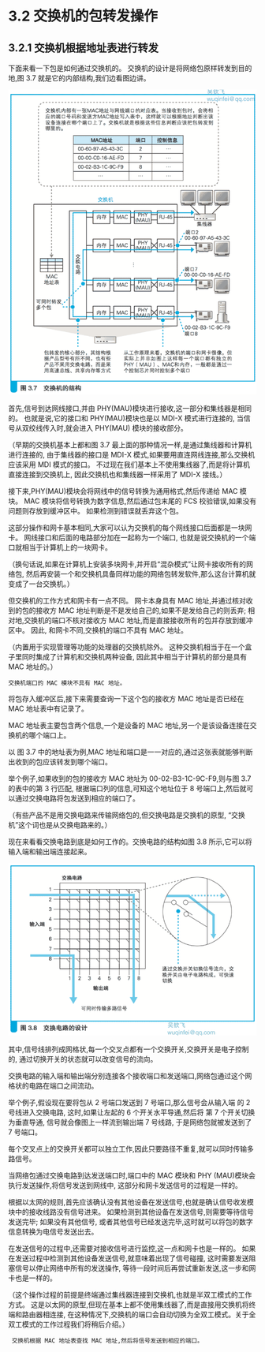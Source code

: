 # 3.2 交换机的包转发操作

## 3.2.1 交换机根据地址表进行转发

下面来看一下包是如何通过交换机的。
交换机的设计是将网络包原样转发到目的地,图 3.7 就是它的内部结构,我们边看图边讲。

![图 3.7 交换机的结构](images/3.7.png)

首先,信号到达网线接口,并由 PHY(MAU)模块进行接收,这一部分和集线器是相同的。
也就是说,它的接口和 PHY(MAU)模块也是以 MDI-X 模式进行连接的,
当信号从双绞线传入时,就会进入 PHY(MAU) 模块的接收部分。

（早期的交换机基本上都和图 3.7 最上面的那种情况一样,是通过集线器和计算机进行连接的,
由于集线器的接口是 MDI-X 模式,如果要用直连网线连接,那么交换机应该采用 MDI 模式的接口。
不过现在我们基本上不使用集线器了,而是将计算机直接连接到交换机上,
因此交换机也和集线器一样采用了 MDI-X 接线。）

接下来,PHY(MAU)模块会将网线中的信号转换为通用格式,然后传递给 MAC 模块。
MAC 模块将信号转换为数字信息,然后通过包末尾的 FCS 校验错误,如果没有问题则存放到缓冲区中。
如果检测到错误就丢弃这个包。

这部分操作和网卡基本相同,大家可以认为交换机的每个网线接口后面都是一块网卡。
网线接口和后面的电路部分加在一起称为一个端口,
也就是说交换机的一个端口就相当于计算机上的一块网卡。

（换句话说,如果在计算机上安装多块网卡,并开启“混杂模式”让网卡接收所有的网络包,
然后再安装一个和交换机具备同样功能的网络包转发软件,那么这台计算机就变成了一台交换机。）

但交换机的工作方式和网卡有一点不同。
网卡本身具有 MAC 地址,并通过核对收到的包的接收方 MAC 地址判断是不是发给自己的,如果不是发给自己的则丢弃;
相对地,交换机的端口不核对接收方 MAC 地址,而是直接接收所有的包并存放到缓冲区中。
因此, 和网卡不同,交换机的端口不具有 MAC 地址。

（内置用于实现管理等功能的处理器的交换机除外。
这种交换机相当于在一个盒子里同时集成了计算机和交换机两种设备,
因此其中相当于计算机的部分是具有 MAC 地址的。）

    交换机端口的 MAC 模块不具有 MAC 地址。

将包存入缓冲区后,接下来需要查询一下这个包的接收方 MAC 地址是否已经在 MAC 地址表中有记录了。

MAC 地址表主要包含两个信息,一个是设备的 MAC 地址,另一个是该设备连接在交换机的哪个端口上。

以 图 3.7 中的地址表为例,MAC 地址和端口是一一对应的,通过这张表就能够判断出收到的包应该转发到哪个端口。

举个例子,如果收到的包的接收方 MAC 地址为 00-02-B3-1C-9C-F9,则与图 3.7 的表中的第 3 行匹配,
根据端口列的信息,可知这个地址位于 8 号端口上,然后就可以通过交换电路将包发送到相应的端口了。

（有些产品不是用交换电路来传输网络包的,但交换电路是交换机的原型, “交换机”这个词也是从交换电路来的。）

现在来看看交换电路到底是如何工作的。交换电路的结构如图 3.8 所示,它可以将输入端和输出端连接起来。

![图 3.8 交换电路的设计](images/3.8.png)

其中,信号线排列成网格状,每一个交叉点都有一个交换开关,交换开关是电子控制的,
通过切换开关的状态就可以改变信号的流向。

交换电路的输入端和输出端分别连接各个接收端口和发送端口,网络包通过这个网格状的电路在端口之间流动。

举个例子,假设现在要将包从 2 号端口发送到 7 号端口,那么信号会从输入端 的 2 号线进入交换电路,
这时,如果让左起的 6 个开关水平导通,然后将 第 7 个开关切换为垂直导通,
信号就会像图上一样流到输出端 7 号线路, 于是网络包就被发送到了 7 号端口。

每个交叉点上的交换开关都可以独立工作,因此只要路径不重复,就可以同时传输多路信号。

当网络包通过交换电路到达发送端口时,端口中的 MAC 模块和 PHY (MAU)模块会执行发送操作,将信号发送到网线中,
这部分和网卡发送信号的过程是一样的。

根据以太网的规则,首先应该确认没有其他设备在发送信号,也就是确认信号收发模块中的接收线路没有信号进来。
如果检测到其他设备在发送信号,则需要等待信号发送完毕;
如果没有其他信号, 或者其他信号已经发送完毕,这时就可以将包的数字信息转换为电信号发送出去。

在发送信号的过程中,还需要对接收信号进行监控,这一点和网卡也是一样的。
如果在发送过程中检测到其他设备发送信号,就意味着出现了信号碰撞,
这时需要发送阻塞信号以停止网络中所有的发送操作,
等待一段时间后再尝试重新发送,这一步和网卡也是一样的。

（这个操作过程的前提是终端通过集线器连接到交换机,也就是半双工模式的工作方式。
这是以太网的原型,但现在基本上都不使用集线器了,而是直接用交换机将终端和路由器相连接,
在这种情况下,交换机的端口会自动切换为全双工模式。关于全双工模式的工作过程我们将稍后介绍。）

    ￼交换机根据 MAC 地址表查找 MAC 地址,然后将信号发送到相应的端口。

